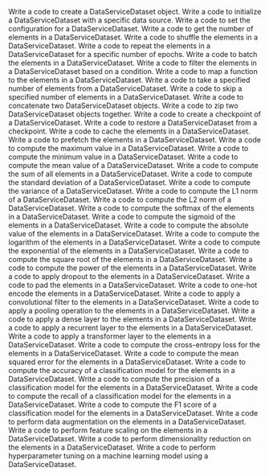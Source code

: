Write a code to create a DataServiceDataset object.
Write a code to initialize a DataServiceDataset with a specific data source.
Write a code to set the configuration for a DataServiceDataset.
Write a code to get the number of elements in a DataServiceDataset.
Write a code to shuffle the elements in a DataServiceDataset.
Write a code to repeat the elements in a DataServiceDataset for a specific number of epochs.
Write a code to batch the elements in a DataServiceDataset.
Write a code to filter the elements in a DataServiceDataset based on a condition.
Write a code to map a function to the elements in a DataServiceDataset.
Write a code to take a specified number of elements from a DataServiceDataset.
Write a code to skip a specified number of elements in a DataServiceDataset.
Write a code to concatenate two DataServiceDataset objects.
Write a code to zip two DataServiceDataset objects together.
Write a code to create a checkpoint of a DataServiceDataset.
Write a code to restore a DataServiceDataset from a checkpoint.
Write a code to cache the elements in a DataServiceDataset.
Write a code to prefetch the elements in a DataServiceDataset.
Write a code to compute the maximum value in a DataServiceDataset.
Write a code to compute the minimum value in a DataServiceDataset.
Write a code to compute the mean value of a DataServiceDataset.
Write a code to compute the sum of all elements in a DataServiceDataset.
Write a code to compute the standard deviation of a DataServiceDataset.
Write a code to compute the variance of a DataServiceDataset.
Write a code to compute the L1 norm of a DataServiceDataset.
Write a code to compute the L2 norm of a DataServiceDataset.
Write a code to compute the softmax of the elements in a DataServiceDataset.
Write a code to compute the sigmoid of the elements in a DataServiceDataset.
Write a code to compute the absolute value of the elements in a DataServiceDataset.
Write a code to compute the logarithm of the elements in a DataServiceDataset.
Write a code to compute the exponential of the elements in a DataServiceDataset.
Write a code to compute the square root of the elements in a DataServiceDataset.
Write a code to compute the power of the elements in a DataServiceDataset.
Write a code to apply dropout to the elements in a DataServiceDataset.
Write a code to pad the elements in a DataServiceDataset.
Write a code to one-hot encode the elements in a DataServiceDataset.
Write a code to apply a convolutional filter to the elements in a DataServiceDataset.
Write a code to apply a pooling operation to the elements in a DataServiceDataset.
Write a code to apply a dense layer to the elements in a DataServiceDataset.
Write a code to apply a recurrent layer to the elements in a DataServiceDataset.
Write a code to apply a transformer layer to the elements in a DataServiceDataset.
Write a code to compute the cross-entropy loss for the elements in a DataServiceDataset.
Write a code to compute the mean squared error for the elements in a DataServiceDataset.
Write a code to compute the accuracy of a classification model for the elements in a DataServiceDataset.
Write a code to compute the precision of a classification model for the elements in a DataServiceDataset.
Write a code to compute the recall of a classification model for the elements in a DataServiceDataset.
Write a code to compute the F1 score of a classification model for the elements in a DataServiceDataset.
Write a code to perform data augmentation on the elements in a DataServiceDataset.
Write a code to perform feature scaling on the elements in a DataServiceDataset.
Write a code to perform dimensionality reduction on the elements in a DataServiceDataset.
Write a code to perform hyperparameter tuning on a machine learning model using a DataServiceDataset.
